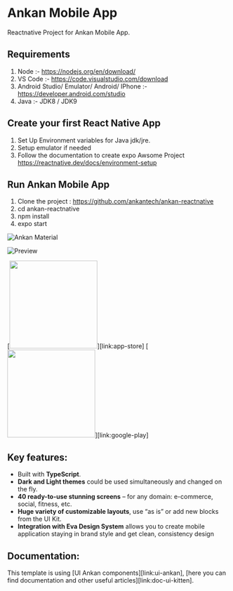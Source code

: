 # Ankan Mobile App

Reactnative Project for Ankan Mobile App.

## Requirements

1. Node :- https://nodejs.org/en/download/
2. VS Code :- https://code.visualstudio.com/download
3. Android Studio/ Emulator/ Android/ IPhone :- https://developer.android.com/studio
4. Java :- JDK8 / JDK9

## Create your first React Native App

1. Set Up Environment variables for Java jdk/jre.
2. Setup emulator if needed
3. Follow the documentation to create expo Awsome Project
   https://reactnative.dev/docs/environment-setup

## Run Ankan Mobile App

1. Clone the project : https://github.com/ankantech/ankan-reactnative
2. cd ankan-reactnative
3. npm install
4. expo start

![Ankan Material](https://camo.githubusercontent.com/f0487d92194f3c685213539c53e9784113cd8a4b/68747470733a2f2f692e696d6775722e636f6d2f58384f344748622e706e67)

![Preview](https://i.imgur.com/2E2nWHc.jpg)

[<img src="http://i.imgur.com/7IxtMV0.png" width="200"/>][link:app-store]
[<img src="http://i.imgur.com/pxFfB0S.png" width="200"/>][link:google-play]

## Key features:

- Built with **TypeScript**.
- **Dark and Light themes** could be used simultaneously and changed on the fly.
- **40 ready-to-use stunning screens** – for any domain: e-commerce, social, fitness, etc.
- **Huge variety of customizable layouts**, use “as is” or add new blocks from the UI Kit.
- **Integration with Eva Design System** allows you to create mobile application staying in brand style and get clean, consistency design

## Documentation:

This template is using [UI Ankan components][link:ui-ankan], [here you can find documentation and other useful articles][link:doc-ui-kitten].
